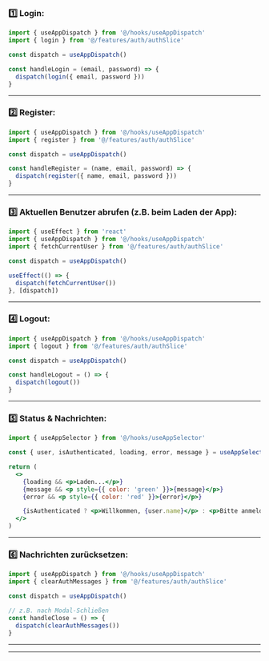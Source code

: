 

### 1️⃣ **Login:**

```jsx
import { useAppDispatch } from '@/hooks/useAppDispatch'
import { login } from '@/features/auth/authSlice'

const dispatch = useAppDispatch()

const handleLogin = (email, password) => {
  dispatch(login({ email, password }))
}
```

---

### 2️⃣ **Register:**

```jsx
import { useAppDispatch } from '@/hooks/useAppDispatch'
import { register } from '@/features/auth/authSlice'

const dispatch = useAppDispatch()

const handleRegister = (name, email, password) => {
  dispatch(register({ name, email, password }))
}
```

---

### 3️⃣ **Aktuellen Benutzer abrufen (z.B. beim Laden der App):**

```jsx
import { useEffect } from 'react'
import { useAppDispatch } from '@/hooks/useAppDispatch'
import { fetchCurrentUser } from '@/features/auth/authSlice'

const dispatch = useAppDispatch()

useEffect(() => {
  dispatch(fetchCurrentUser())
}, [dispatch])
```

---

### 4️⃣ **Logout:**

```jsx
import { useAppDispatch } from '@/hooks/useAppDispatch'
import { logout } from '@/features/auth/authSlice'

const dispatch = useAppDispatch()

const handleLogout = () => {
  dispatch(logout())
}
```

---

### 5️⃣ **Status & Nachrichten:**

```jsx
import { useAppSelector } from '@/hooks/useAppSelector'

const { user, isAuthenticated, loading, error, message } = useAppSelector((state) => state.auth)

return (
  <>
    {loading && <p>Laden...</p>}
    {message && <p style={{ color: 'green' }}>{message}</p>}
    {error && <p style={{ color: 'red' }}>{error}</p>}

    {isAuthenticated ? <p>Willkommen, {user.name}</p> : <p>Bitte anmelden</p>}
  </>
)
```

---

### 6️⃣ **Nachrichten zurücksetzen:**

```jsx
import { useAppDispatch } from '@/hooks/useAppDispatch'
import { clearAuthMessages } from '@/features/auth/authSlice'

const dispatch = useAppDispatch()

// z.B. nach Modal-Schließen
const handleClose = () => {
  dispatch(clearAuthMessages())
}
```

---

---